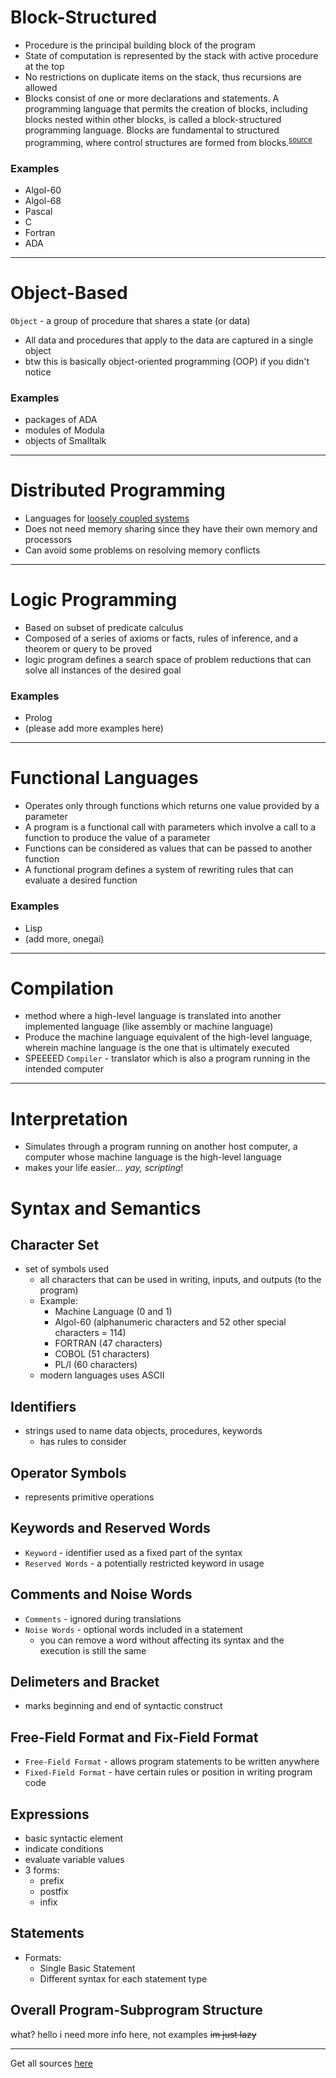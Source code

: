 # Block-Structured
- Procedure is the principal building block of the program
- State of computation is represented by the stack with active procedure at the top
- No restrictions on duplicate items on the stack, thus recursions are allowed
- Blocks consist of one or more declarations and statements. A programming language that permits the creation of blocks, including blocks nested within other blocks, is called a block-structured programming language. Blocks are fundamental to structured programming, where control structures are formed from blocks.<sup>[source](https://en.wikipedia.org/wiki/Block_(programming))</sup>

### Examples
- Algol-60
- Algol-68
- Pascal
- C
- Fortran
- ADA

----

# Object-Based
`Object` - a group of procedure that shares a state (or data)
- All data and procedures that apply to the data are captured in a single object
- btw this is basically object-oriented programming (OOP) if you didn't notice

### Examples
- packages of ADA
- modules of Modula
- objects of Smalltalk

----

# Distributed Programming
- Languages for [loosely coupled systems](../../DEFINITIONS.md#Loose%20Coupling)
- Does not need memory sharing since they have their own memory and processors
- Can avoid some problems on resolving memory conflicts

---
# Logic Programming
- Based on subset of predicate calculus
- Composed of a series of axioms or facts, rules of inference, and a theorem or query to be proved
- logic program defines a search space of problem reductions that can solve all instances of the desired goal

### Examples
- Prolog
- (please add more examples here)

---
# Functional Languages
- Operates only through functions which returns one value provided by a parameter
- A program is a functional call with parameters which involve a call to a function to produce the value of a parameter
- Functions can be considered as values that can be passed to another function
- A functional program defines a system of rewriting rules that can evaluate a desired function

### Examples
- Lisp
- (add more, onegai)

----
# Compilation
- method where a high-level language is translated into another implemented language (like assembly or machine language)
- Produce the machine language equivalent of the high-level language, wherein machine language is the one that is ultimately executed
- SPEEEED
`Compiler` - translator which is also a program running in the intended computer

----
# Interpretation
- Simulates through a program running on another host computer, a computer whose machine language is the high-level language
- makes your life easier... *yay, scripting*!

# Syntax and Semantics
## Character Set
- set of symbols used
	- all characters that can be used in writing, inputs, and outputs (to the program)
	- Example:
		- Machine Language (0 and 1)
		- Algol-60 (alphanumeric characters and 52 other special characters = 114)
		- FORTRAN (47 characters)
		- COBOL (51 characters)
		- PL/I (60 characters)
	- modern languages uses ASCII

## Identifiers
- strings used to name data objects, procedures, keywords
	- has rules to consider
	
## Operator Symbols
- represents primitive operations

## Keywords and Reserved Words
- `Keyword` - identifier used as a fixed part of the syntax
- `Reserved Words` - a potentially restricted keyword in usage

## Comments and Noise Words
- `Comments` - ignored during translations
- `Noise Words` - optional words included in a statement
	- you can remove a word without affecting its syntax and the execution is still the same

## Delimeters and Bracket
- marks beginning and end of syntactic construct

## Free-Field Format and Fix-Field Format
- `Free-Field Format` - allows program statements to be written anywhere
- `Fixed-Field Format` - have certain rules or position in writing program code

## Expressions
- basic syntactic element
- indicate conditions
- evaluate variable values
- 3 forms:
	- prefix
	- postfix
	- infix

## Statements
- Formats:
	- Single Basic Statement
	- Different syntax for each statement type

## Overall Program-Subprogram Structure
what? hello i need more info here, not examples ~~im just lazy~~


----
Get all sources [here](../../../REFERENCES.md#INFO_DUMP)